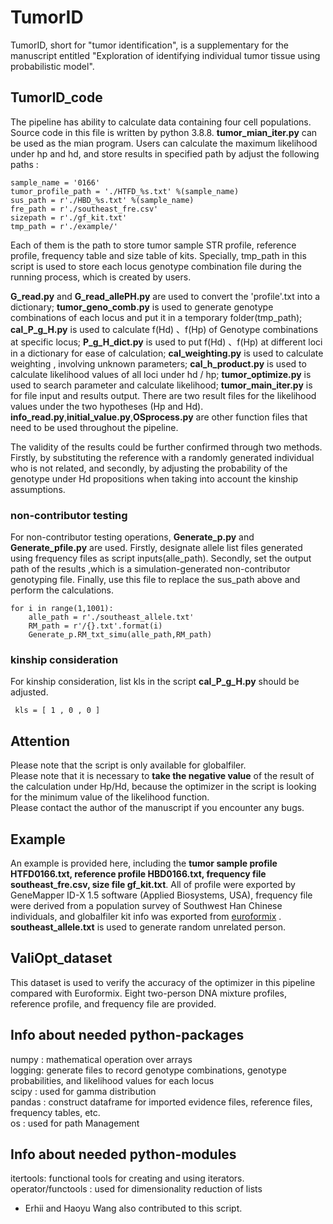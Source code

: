 # TumorID
TumorID, short for "tumor identification", is a supplementary for the manuscript entitled "Exploration of identifying individual tumor tissue using probabilistic model". 

## TumorID_code
The pipeline has ability to calculate data containing four cell populations.  
Source code in this file is written by python 3.8.8.  **tumor_mian_iter.py** can be used as the mian program. Users can calculate the maximum likelihood under hp and hd, and store results in specified path by adjust the following paths : 
```
sample_name = '0166'
tumor_profile_path = './HTFD_%s.txt' %(sample_name)                   
sus_path = r'./HBD_%s.txt' %(sample_name)                             
fre_path = r'./southeast_fre.csv'                                         
sizepath = r'./gf_kit.txt' 
tmp_path = r'./example/'  
```
Each of them is the path to store tumor sample STR profile, reference profile, frequency table and size table of kits. Specially, tmp_path in this script is used to store each locus genotype combination file during the running process, which is created by users.  

**G_read.py** and **G_read_allePH.py** are used to convert the 'profile'.txt  into a dictionary; **tumor_geno_comb.py** is used to generate genotype combinations of each locus and put it in a temporary folder(tmp_path); **cal_P_g_H.py** is used to calculate  f(Hd) 、f(Hp) of Genotype combinations at specific locus; 
**P_g_H_dict.py** is used to put f(Hd) 、f(Hp) at different loci in a dictionary for ease of calculation; **cal_weighting.py** is used to calculate weighting , involving unknown parameters; **cal_h_product.py** is used to calculate likelihood values of all loci under hd / hp; **tumor_optimize.py** is used to search parameter and calculate likelihood; **tumor_main_iter.py** is for file input and results output. There are two result files for the likelihood values under the two hypotheses (Hp and Hd).  **info_read.py**,**initial_value.py**,**OSprocess.py** are  other function files that need to be used throughout the pipeline.  

The validity of the results could be further confirmed through two methods. Firstly, by substituting the reference with a randomly generated individual who is not related, and secondly, by adjusting the probability of the genotype under Hd propositions when taking into account the kinship assumptions. 

### non-contributor testing
For non-contributor testing operations, **Generate_p.py** and **Generate_pfile.py** are used. Firstly, designate allele list files generated using frequency files as script inputs(alle_path). Secondly, set the output path of the results ,which is a simulation-generated non-contributor genotyping file. Finally, use this file to replace the sus_path above and perform the calculations.
```
for i in range(1,1001):
    alle_path = r'./southeast_allele.txt'
    RM_path = r'/{}.txt'.format(i)
    Generate_p.RM_txt_simu(alle_path,RM_path)
```

### kinship consideration
For kinship consideration, list kls in the script **cal_P_g_H.py** should be adjusted.
```
 kls = [ 1 , 0 , 0 ]
```

## Attention
Please note that the script is only available for globalfiler.   
Please note that it is necessary to **take the negative value** of the result of the calculation under Hp/Hd, because the optimizer in the script is looking for the minimum value of the likelihood function.  
Please contact the author of the manuscript if you encounter any bugs.

## Example
An example is provided here, including the **tumor sample profile HTFD0166.txt, reference profile HBD0166.txt, frequency file southeast_fre.csv, size file gf_kit.txt**. All of profile were exported by GeneMapper ID-X 1.5 software (Applied Biosystems, USA), frequency file were derived from a population survey of Southwest Han Chinese individuals, and globalfiler kit info was exported from [euroformix](http://euroformix.com/) . **southeast_allele.txt** is used to generate random unrelated person.

## ValiOpt_dataset
This dataset is used to verify the accuracy of the optimizer in this pipeline compared with Euroformix. Eight two-person DNA mixture profiles, reference profile, and frequency file are provided. 

## Info about needed python-packages
numpy  : mathematical operation over arrays  
logging: generate files to record genotype combinations, genotype probabilities, and likelihood values for each locus  
scipy  : used for gamma distribution  
pandas : construct dataframe for imported evidence files, reference files, frequency tables, etc.  
os     : used for path Management
## Info about needed python-modules
itertools: functional tools for creating and using iterators.  
operator/functools : used for dimensionality reduction of lists 



* Erhii and Haoyu Wang also contributed to this script.
